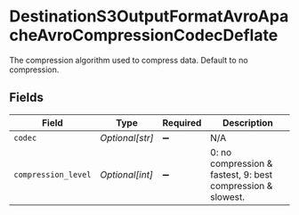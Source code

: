 # DestinationS3OutputFormatAvroApacheAvroCompressionCodecDeflate

The compression algorithm used to compress data. Default to no compression.


## Fields

| Field                                                       | Type                                                        | Required                                                    | Description                                                 |
| ----------------------------------------------------------- | ----------------------------------------------------------- | ----------------------------------------------------------- | ----------------------------------------------------------- |
| `codec`                                                     | *Optional[str]*                                             | :heavy_minus_sign:                                          | N/A                                                         |
| `compression_level`                                         | *Optional[int]*                                             | :heavy_minus_sign:                                          | 0: no compression & fastest, 9: best compression & slowest. |